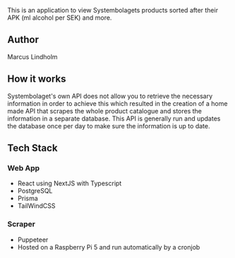 This is an application to view Systembolagets products sorted after their APK (ml alcohol per SEK) and more.

## Author
Marcus Lindholm

## How it works
Systembolaget's own API does not allow you to retrieve the necessary information in order to achieve this which resulted in the creation of a home made API that scrapes the whole product catalogue and stores the information in a separate database. This API is generally run and updates the database once per day to make sure the information is up to date.

## Tech Stack

### Web App
* React using NextJS with Typescript
* PostgreSQL
* Prisma
* TailWindCSS

### Scraper
* Puppeteer
* Hosted on a Raspberry Pi 5 and run automatically by a cronjob


